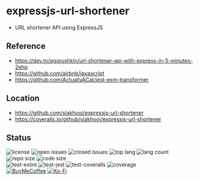 # expressjs-url-shortener

- URL shortener API using ExpressJS

## Reference

- <https://dev.to/agorushkin/url-shortener-api-with-express-in-5-minutes-2ehp>
- <https://github.com/airbnb/javascript>
- <https://github.com/ActuallyACat/jest-esm-transformer>

## Location

- <https://github.com/siakhooi/expressjs-url-shortener>
- <https://coveralls.io/github/siakhooi/expressjs-url-shortener>

## Status

![license][u10] ![open issues][u20] ![closed issues][u21] ![top lang][u30] ![lang count][u31] ![repo size][u40] ![code size][u41]  
![test-eslint][u50] ![test-jest][u51] ![test-coveralls][u52] ![coverage][u53]  
[![BuyMeCoffee][u80]][u81] [![Ko-Fi][u82]][u83]

[u10]: https://img.shields.io/github/license/siakhooi/expressjs-url-shortener
[u20]: https://img.shields.io/github/issues/siakhooi/expressjs-url-shortener
[u21]: https://img.shields.io/github/issues-closed/siakhooi/expressjs-url-shortener
[u30]: https://img.shields.io/github/languages/top/siakhooi/expressjs-url-shortener
[u31]: https://img.shields.io/github/languages/count/siakhooi/expressjs-url-shortener
[u40]: https://img.shields.io/github/repo-size/siakhooi/expressjs-url-shortener
[u41]: https://img.shields.io/github/languages/code-size/siakhooi/expressjs-url-shortener
[u50]: https://github.com/siakhooi/expressjs-url-shortener/actions/workflows/test-eslint.yml/badge.svg
[u51]: https://github.com/siakhooi/expressjs-url-shortener/actions/workflows/test-master.yml/badge.svg
[u52]: https://github.com/siakhooi/expressjs-url-shortener/actions/workflows/test-coveralls.yml/badge.svg
[u53]: https://img.shields.io/coveralls/github/siakhooi/expressjs-url-shortener
[u80]: https://img.shields.io/badge/Funding-BuyMeACoffee-33cb56.svg
[u81]: https://www.buymeacoffee.com/siakhooi
[u82]: https://img.shields.io/badge/Funding-Ko%20Fi-33cb56.svg
[u83]: https://ko-fi.com/siakhooi
